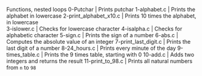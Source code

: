 Functions, nested loops
0-Putchar | Prints putchar 
1-alphabet.c  | Prints the alphabet in lowercase 
2-print_alphabet_x10.c | Prints 10 times the alphabet, in lowercase  
3-islower.c | Checks for lowercase character 
4-isalpha.c | Checks for alphabetic character 
5-sign.c | Prints the sign of a number 
6-abs.c | Computes the absolute value of an integer 
7-print_last_digit.c | Prints the last digit of a number
8-24_hours.c | Prints every minute of the day 
9-times_table.c | Prints the 9 times table, starting with 0
10-add.c | Adds two integers and returns the result 
11-print_to_98.c | Prints all natural numbers from `n` to `98`
